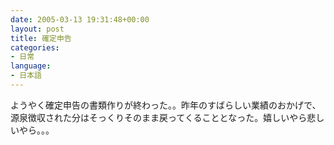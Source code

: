 ```yaml
---
date: 2005-03-13 19:31:48+00:00
layout: post
title: 確定申告
categories:
- 日常
language:
- 日本語
---
```


ようやく確定申告の書類作りが終わった。。昨年のすばらしい業績のおかげで、源泉徴収された分はそっくりそのまま戻ってくることとなった。嬉しいやら悲しいやら。。。
